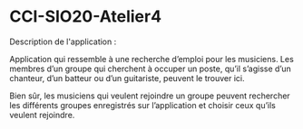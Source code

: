 # CCI-SIO20-Atelier4

Description de l'application :

Application qui ressemble à une recherche d’emploi pour les musiciens. Les membres d’un groupe qui cherchent à occuper un poste, qu’il s’agisse d’un chanteur, d’un batteur ou d’un guitariste, peuvent le trouver ici.

Bien sûr, les musiciens qui veulent rejoindre un groupe peuvent rechercher les différents groupes enregistrés sur l’application et choisir ceux qu’ils veulent rejoindre. 
